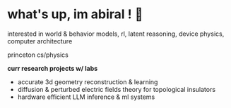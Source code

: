 # what's up, im abiral ! 🐝

interested in world & behavior models, rl, latent reasoning, device physics, computer architecture

princeton cs/physics

**curr research projects w/ labs**
- accurate 3d geometry reconstruction & learning 
- diffusion & perturbed electric fields theory for topological insulators
- hardware efficient LLM inference & ml systems
